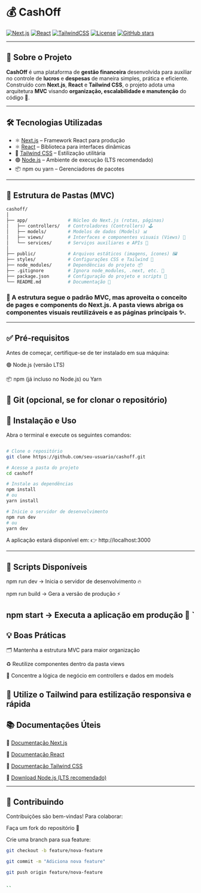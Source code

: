 # 💰 CashOff

[![Next.js](https://img.shields.io/badge/Next.js-13.5.1-black?logo=next.js)](https://nextjs.org/docs) 
[![React](https://img.shields.io/badge/React-18.3.0-blue?logo=react)](https://react.dev/) 
[![TailwindCSS](https://img.shields.io/badge/TailwindCSS-3.5.0-teal?logo=tailwind-css)](https://tailwindcss.com/docs) 
[![License](https://img.shields.io/badge/License-MIT-green)](LICENSE) 
[![GitHub stars](https://img.shields.io/github/stars/seu-usuario/cashoff)](https://github.com/Andromeda067/cashoff/stargazers)

---

## 📌 Sobre o Projeto

**CashOff** é uma plataforma de **gestão financeira** desenvolvida para auxiliar no controle de **lucros** e **despesas** de maneira simples, prática e eficiente.  
Construído com **Next.js**, **React** e **Tailwind CSS**, o projeto adota uma arquitetura **MVC** visando **organização, escalabilidade e manutenção** do código 🚀.

---

## 🛠 Tecnologias Utilizadas

- ⚛️ [Next.js](https://nextjs.org/docs) – Framework React para produção
- ⚛️ [React](https://react.dev/) – Biblioteca para interfaces dinâmicas
- 🎨 [Tailwind CSS](https://tailwindcss.com/docs) – Estilização utilitária
- 🟢 [Node.js](https://nodejs.org/) – Ambiente de execução (LTS recomendado)
- 📦 npm ou yarn – Gerenciadores de pacotes

---

## 📁 Estrutura de Pastas (MVC)

```bash
cashoff/
│
├── app/               # Núcleo do Next.js (rotas, páginas)
│   ├── controllers/   # Controladores (Controllers) 🕹
│   ├── models/        # Modelos de dados (Models) 📊
│   ├── views/         # Interfaces e componentes visuais (Views) 🎨
│   └── services/      # Serviços auxiliares e APIs 🔧
│
├── public/            # Arquivos estáticos (imagens, ícones) 🖼
├── styles/            # Configurações CSS e Tailwind 🎨
├── node_modules/      # Dependências do projeto 📦
├── .gitignore         # Ignora node_modules, .next, etc. 🚫
├── package.json       # Configuração do projeto e scripts 📜
└── README.md          # Documentação 📖


```
### 🔑 A estrutura segue o padrão MVC, mas aproveita o conceito de pages e components do Next.js. A pasta views abriga os componentes visuais reutilizáveis e as páginas principais ✨.
---
## ✅ Pré-requisitos

Antes de começar, certifique-se de ter instalado em sua máquina:

🟢 Node.js (versão LTS)

📦 npm (já incluso no Node.js) ou Yarn

🐙 Git
 (opcional, se for clonar o repositório)
---

## 🚀 Instalação e Uso
Abra o terminal e execute os seguintes comandos:

```bash

# Clone o repositório
git clone https://github.com/seu-usuario/cashoff.git

# Acesse a pasta do projeto
cd cashoff

# Instale as dependências
npm install
# ou
yarn install

# Inicie o servidor de desenvolvimento
npm run dev
# ou
yarn dev
```
A aplicação estará disponível em:
👉 http://localhost:3000

---

## 🏃 Scripts Disponíveis

npm run dev → Inicia o servidor de desenvolvimento 🔥

npm run build → Gera a versão de produção ⚡

npm start → Executa a aplicação em produção 🚀
`
---

## 💡 Boas Práticas

🗂 Mantenha a estrutura MVC para maior organização

♻️ Reutilize componentes dentro da pasta views

🧩 Concentre a lógica de negócio em controllers e dados em models

🎨 Utilize o Tailwind para estilização responsiva e rápida
---


## 📚 Documentações Úteis

📖 [Documentação Next.js](https://nextjs.org/docs)

📖 [Documentação React](https://react.dev/learn)

📖 [Documentação Tailwind CSS](https://tailwindcss.com/docs/installation/using-vite)

📖 [Download Node.js (LTS recomendado)](https://nodejs.org/en/download)

---

## 🤝 Contribuindo

Contribuições são bem-vindas! Para colaborar:

Faça um fork do repositório 🍴

Crie uma branch para sua feature:

```bash
git checkout -b feature/nova-feature

git commit -m "Adiciona nova feature"

git push origin feature/nova-feature


``